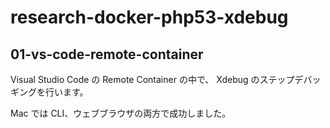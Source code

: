 # research-docker-php53-xdebug

## 01-vs-code-remote-container
Visual Studio Code の Remote Container の中で、 Xdebug のステップデバッギングを行います。

Mac では CLI、ウェブブラウザの両方で成功しました。
